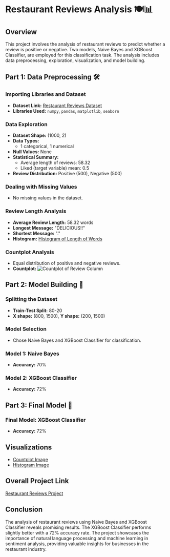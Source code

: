 # Restaurant Reviews Analysis 🍽️📊

## Overview

This project involves the analysis of restaurant reviews to predict whether a review is positive or negative. Two models, Naive Bayes and XGBoost Classifier, are employed for this classification task. The analysis includes data preprocessing, exploration, visualization, and model building.

## Part 1: Data Preprocessing 🛠️

### Importing Libraries and Dataset

- **Dataset Link:** [Restaurant Reviews Dataset](https://www.kaggle.com/datasets/akram24/restaurant-reviews)
- **Libraries Used:** `numpy`, `pandas`, `matplotlib`, `seaborn`

### Data Exploration

- **Dataset Shape:** (1000, 2)
- **Data Types:**
  - 1 categorical, 1 numerical
- **Null Values:** None
- **Statistical Summary:**
  - Average length of reviews: 58.32
  - Liked (target variable) mean: 0.5
- **Review Distribution:** Positive (500), Negative (500)

### Dealing with Missing Values

- No missing values in the dataset.

### Review Length Analysis

- **Average Review Length:** 58.32 words
- **Longest Message:** "DELICIOUS!!"
- **Shortest Message:** "."
- **Histogram:** [Histogram of Length of Words](https://github.com/ashay-thamankar/deep-learning-and-machine-learning/blob/main/Machine%20Learning/Restaurant%20review%20classification/charts/histplot%20of%20length%20of%20words.png)

### Countplot Analysis

- Equal distribution of positive and negative reviews.
- **Countplot:** ![Countplot of Review Column](https://github.com/ashay-thamankar/deep-learning-and-machine-learning/blob/main/Machine%20Learning/Restaurant%20review%20classification/charts/countplot%20of%20review%20column.png)

## Part 2: Model Building 🤖

### Splitting the Dataset

- **Train-Test Split:** 80-20
- **X shape:** (800, 1500), **Y shape:** (200, 1500)

### Model Selection

- Chose Naive Bayes and XGBoost Classifier for classification.

### Model 1: Naive Bayes

- **Accuracy:** 70%

### Model 2: XGBoost Classifier

- **Accuracy:** 72%

## Part 3: Final Model 🚀

### Final Model: XGBoost Classifier

- **Accuracy:** 72%

## Visualizations

- [Countplot Image](https://github.com/ashay-thamankar/deep-learning-and-machine-learning/blob/main/Machine%20Learning/Restaurant%20review%20classification/charts/countplot%20of%20review%20column.png)
- [Histogram Image](https://github.com/ashay-thamankar/deep-learning-and-machine-learning/blob/main/Machine%20Learning/Restaurant%20review%20classification/charts/histplot%20of%20length%20of%20words.png)

## Overall Project Link

[Restaurant Reviews Project](https://github.com/ashay-thamankar/deep-learning-and-machine-learning/tree/main/Machine%20Learning/Restaurant%20review%20classification)

## Conclusion

The analysis of restaurant reviews using Naive Bayes and XGBoost Classifier reveals promising results. The XGBoost Classifier performs slightly better with a 72% accuracy rate. The project showcases the importance of natural language processing and machine learning in sentiment analysis, providing valuable insights for businesses in the restaurant industry.
